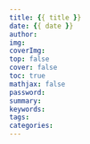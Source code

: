 ```yaml
---
title: {{ title }}
date: {{ date }}
author: 
img: 
coverImg: 
top: false
cover: false
toc: true
mathjax: false
password:
summary:
keywords:
tags:
categories:
---
```


